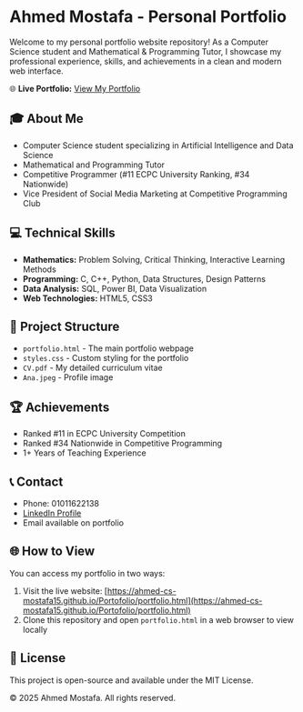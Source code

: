 # Ahmed Mostafa - Personal Portfolio

Welcome to my personal portfolio website repository! As a Computer Science student and Mathematical & Programming Tutor, I showcase my professional experience, skills, and achievements in a clean and modern web interface.

🌐 **Live Portfolio:** [View My Portfolio](https://ahmed-cs-mostafa15.github.io/Portofolio/portfolio.html)

## 🎓 About Me

- Computer Science student specializing in Artificial Intelligence and Data Science
- Mathematical and Programming Tutor
- Competitive Programmer (#11 ECPC University Ranking, #34 Nationwide)
- Vice President of Social Media Marketing at Competitive Programming Club

## 💻 Technical Skills

- **Mathematics:** Problem Solving, Critical Thinking, Interactive Learning Methods
- **Programming:** C, C++, Python, Data Structures, Design Patterns
- **Data Analysis:** SQL, Power BI, Data Visualization
- **Web Technologies:** HTML5, CSS3

## 📂 Project Structure

- `portfolio.html` - The main portfolio webpage
- `styles.css` - Custom styling for the portfolio
- `CV.pdf` - My detailed curriculum vitae
- `Ana.jpeg` - Profile image

## 🏆 Achievements

- Ranked #11 in ECPC University Competition
- Ranked #34 Nationwide in Competitive Programming
- 1+ Years of Teaching Experience

## 📞 Contact

- Phone: 01011622138
- [LinkedIn Profile](https://www.linkedin.com/in/ahmed-mostafa)
- Email available on portfolio

## 🌐 How to View

You can access my portfolio in two ways:
1. Visit the live website: [https://ahmed-cs-mostafa15.github.io/Portofolio/portfolio.html](https://ahmed-cs-mostafa15.github.io/Portofolio/portfolio.html)
2. Clone this repository and open `portfolio.html` in a web browser to view locally

## 📄 License

This project is open-source and available under the MIT License.

© 2025 Ahmed Mostafa. All rights reserved.